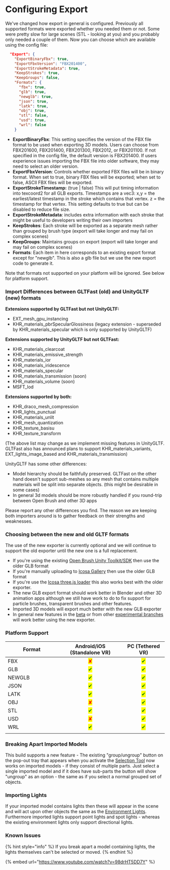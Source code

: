 # Configuring Export

We've changed how export in general is configured. Previously all supported formats were exported whether you needed them or not. Some were pretty slow for large scenes (STL - looking at you) and you probably only needed a couple of them. Now you can choose which are available using the config file:

```json
  "Export": {
    "ExportBinaryFbx": true,
    "ExportFbxVersion": "FBX201400",
    "ExportStrokeMetadata": true,
    "KeepStrokes": true,
    "KeepGroups": false,
    "Formats": {
      "fbx": true,
      "glb": true,
      "newglb": true,
      "json": true,
      "latk": true,
      "obj": true,
      "stl": false,
      "usd": true,
      "wrl": false
    }
```

* **ExportBinaryFbx**: This setting specifies the version of the FBX file format to be used when exporting 3D models. Users can choose from FBX201600, FBX201400, FBX201300, FBX2012, or FBX201100. If not specified in the config file, the default version is FBX201400. If users experience issues importing the FBX file into older software, they may need to select an older version.
* **ExportFbxVersion**: Controls whether exported FBX files will be in binary format. When set to true, binary FBX files will be exported; when set to false, ASCII FBX files will be exported.
* **ExportStrokeTimestamp:** (true | false) This will put timing information into texcoord2 for all GLB exports. Timestamps are a vec3: x,y = the earliest/latest timestamp in the stroke which contains that vertex. z = the timestamp for that vertex. This setting defaults to true but can be disabled to reduce file size.
* **ExportStrokeMetadata**: includes extra information with each stroke that might be useful to developers writing their own importers
* **KeepStrokes**: Each stroke will be exported as a separate mesh rather than grouped by brush type  (export will take longer and may fail on complex scenes)
* **KeepGroups**: Maintains groups on export (export will take longer and may fail on complex scenes)
* **Formats**: Each item in here corresponds to an existing export format except for "newglb". This is also a glb file but we use the new export code to generate it.

Note that formats not supported on your platform will be ignored. See below for platform support.

### Import Differences between GLTFast (old) and UnityGLTF (new) formats

**Extensions supported by GLTFast but not UnityGLTF:**

* EXT\_mesh\_gpu\_instancing
* KHR\_materials\_pbrSpecularGlossiness (legacy extension - superseded by KHR\_materials\_specular which is only supported by UnityGLTF)

**Extensions supported by UnityGLTF but not GLTFast:**

* KHR\_materials\_clearcoat&#x20;
* KHR\_materials\_emissive\_strength
* KHR\_materials\_ior&#x20;
* KHR\_materials\_iridescence
* KHR\_materials\_specular
* KHR\_materials\_transmission (soon)
* KHR\_materials\_volume (soon)
* MSFT\_lod

**Extensions supported by both:**

* KHR\_draco\_mesh\_compression&#x20;
* KHR\_lights\_punctual&#x20;
* KHR\_materials\_unlit&#x20;
* KHR\_mesh\_quantization&#x20;
* KHR\_texture\_basisu&#x20;
* KHR\_texture\_transform

(The above list may change as we implement missing features in UnityGLTF. GLTFast also has announced plans to support KHR\_materials\_variants, EXT\_lights\_image\_based and KHR\_materials\_transmission)

UnityGLTF has some other differences:

* Model hierarchy should be faithfully preserved. GLTFast on the other hand doesn't support sub-meshes so any mesh that contains multiple materials will be split into separate objects. (this might be desirable in some cases)
* In general 3d models should be more robustly handled if you round-trip between Open Brush and other 3D apps

Please report any other differences you find. The reason we are keeping both importers around is to gather feedback on their strengths and weaknesses.

### Choosing between the new and old GLTF formats

The use of the new exporter is currently optional and we will continue to support the old exporter until the new one is a full replacement.

* If you're using the existing [Open Brush Unity Toolkit/SDK](../open-brush-unity-sdk.md) then use the older GLB format
* If you're manually uploading to [Icosa Gallery](https://icosa.gallery/) then use the older GLB format
* If you're use the [Icosa three.js loader](https://github.com/icosa-foundation/three-icosa) this also works best with the older exporter.
* The new GLB export format should work better in Blender and other 3D animation apps although we still have work to do to fix support for particle brushes, transparent brushes and other features.
* Imported 3D models will export much better with the new GLB exporter
* In general new features in the [beta](../../alternate-and-experimental-builds/open-brush-beta-docs.md) or from other [experimental branches](../../alternate-and-experimental-builds/) will work better using the new exporter.

### Platform Support

<table><thead><tr><th width="151">Format</th><th align="center">Android/iOS (Standalone VR)</th><th align="center">PC (Tethered VR)</th></tr></thead><tbody><tr><td>FBX</td><td align="center"><mark style="color:red;">✘</mark></td><td align="center"><mark style="color:green;">✔</mark></td></tr><tr><td>GLB</td><td align="center"><mark style="color:green;">✔</mark></td><td align="center"><mark style="color:green;">✔</mark></td></tr><tr><td>NEWGLB</td><td align="center"><mark style="color:green;">✔</mark></td><td align="center"><mark style="color:green;">✔</mark></td></tr><tr><td>JSON</td><td align="center"><mark style="color:green;">✔</mark></td><td align="center"><mark style="color:green;">✔</mark></td></tr><tr><td>LATK</td><td align="center"><mark style="color:green;">✔</mark></td><td align="center"><mark style="color:green;">✔</mark></td></tr><tr><td>OBJ</td><td align="center"><mark style="color:red;">✘</mark></td><td align="center"><mark style="color:green;">✔</mark></td></tr><tr><td>STL</td><td align="center"><mark style="color:green;">✔</mark></td><td align="center"><mark style="color:green;">✔</mark></td></tr><tr><td>USD</td><td align="center"><mark style="color:red;">✘</mark></td><td align="center"><mark style="color:green;">✔</mark></td></tr><tr><td>WRL</td><td align="center"><mark style="color:green;">✔</mark></td><td align="center"><mark style="color:green;">✔</mark></td></tr><tr><td></td><td align="center"></td><td align="center"></td></tr></tbody></table>

### Breaking Apart Imported Models

This build supports a new feature - The existing "group/ungroup" button on the pop-out tray that appears when you activate the [Selection Tool](../using-the-open-brush-tools-quick-tools-and-menu-panels/tools-panel/selection-options.md) now works on imported models - if they consist of multiple parts. Just select a single imported model and if it does have sub-parts the button will show "ungroup" as an option - the same as if you select a normal grouped set of objects.&#x20;

### Importing Lights

If your imported model contains lights then these will appear in the scene and will act upon other objects the same as the [Environment Lights](../using-the-open-brush-tools-quick-tools-and-menu-panels/extras-panel/lights-panel.md). Furthermore imported lights support point lights and spot lights - whereas the existing environment lights only support directional lights.

### Known Issues

{% hint style="info" %}
If you break apart a model containing lights, the lights themselves can't be selected or moved.
{% endhint %}

{% embed url="https://www.youtube.com/watch?v=98drHT5DD7Y" %}

